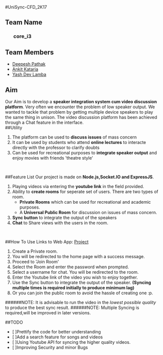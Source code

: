 #UniSync-CFD_2K17 

## Team Name

### &nbsp;&nbsp;&nbsp;&nbsp;&nbsp;&nbsp;&nbsp;core_i3

## Team Members
* [Deepesh Pathak](https://github.com/fristonio/)
* [Ankit Kataria](https://github.com/ankitkataria/)
* [Yash Dev Lamba](https://github.com/ydlamba/)

## Aim
Our Aim is to develop a **speaker integration system cum video discussion platform**. Very often we encounter the problem of low speaker output. We wanted to tackle that problem by getting multiple device speakers to play the same thing in unison. The video discussion platform has been achieved through a Chat feature in the interface.
<br>
##Utility

1. The platform can be used to **discuss issues** of mass concern
2. It can be used by students who attend **online lectures** to interacte directly with the professor to clarify doubts
3. Can be used for recreational purposes to **integrate speaker output** and enjoy movies with friends 'theatre style'
<br>

##Feature List
Our project is made on **Node.js,Socket.IO and ExpressJS**.

1. Playing videos via entering the **youtube link** in the field provided.
2. Ability to **create rooms** for seperate set of users. There are two types of room. 
	- **Private Rooms** which can be used for recreational and academic purposes.
	- A **Universal Public Room** for discussion on issues of mass concern.
3. **Sync button** to integrate the output of the speakers
4. **Chat** to Share views with the users in the room.
<br>

##How To Use
Links to Web App: [Project](dsyn.cf)

1. Create a Private room.
2. You will be redirected to the home page with a success message.
3. Proceed to 'Join Room'
4. Select the Room and enter the password when prompted.
5. Select a username for chat. You will be redirected to the room.
6. Enter the Youtube link of the video you wish to enjoy together.
7. Use the Sync button to integrate the output of the speaker. **(Syncing multiple times is required initially to produce minimum lag)**
8. Or you can join the public room to avoid the hassle of creating one :p.

######NOTE: It is advisable to run the video in the *lowest possible quality* to produce the best sync result.
######NOTE: Multiple Syncing is required,will be improved in later versions.


##TODO

- [ ]Prettify the code for better understanding
- [ ]Add a search feature for songs and videos
- [ ]Using Youtube API for syncing the higher quality videos.
- [ ]Improving Security and minor Bugs








